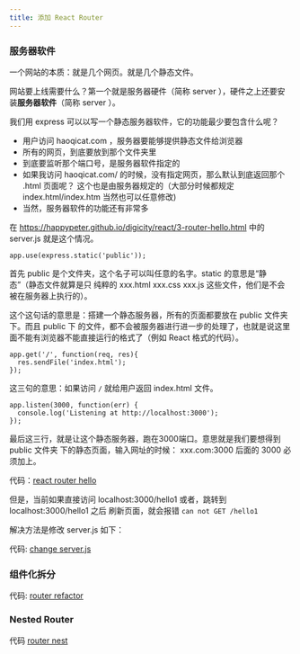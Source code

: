 ```yaml
---
title: 添加 React Router
---
```



### 服务器软件

一个网站的本质：就是几个网页。就是几个静态文件。

网站要上线需要什么？第一个就是服务器硬件（简称 server ），硬件之上还要安装**服务器软件**（简称
 server ）。

 我们用 express 可以以写一个静态服务器软件，它的功能最少要包含什么呢？

- 用户访问 haoqicat.com ，服务器要能够提供静态文件给浏览器
- 所有的网页，到底要放到那个文件夹里
- 到底要监听那个端口号，是服务器软件指定的
- 如果我访问 haoqicat.com/ 的时候，没有指定网页，那么默认到底返回那个 .html 页面呢？
  这个也是由服务器规定的（大部分时候都规定 index.html/index.htm 当然也可以任意修改)
- 当然，服务器软件的功能还有非常多


在 https://happypeter.github.io/digicity/react/3-router-hello.html 中的 server.js
就是这个情况。


```
app.use(express.static('public'));
```

首先 public 是个文件夹，这个名子可以叫任意的名字。static 的意思是“静态”（静态文件就算是只
纯粹的 xxx.html xxx.css xxx.js 这些文件，他们是不会被在服务器上执行的）。

这个这句话的意思是：搭建一个静态服务器，所有的页面都要放在 public 文件夹下。而且 public 下
的文件，都不会被服务器进行进一步的处理了，也就是说这里面不能有浏览器不能直接运行的格式了（例如
React 格式的代码）。


```
app.get('/', function(req, res){
  res.sendFile('index.html');
});
```

这三句的意思：如果访问 `/` 就给用户返回 index.html 文件。


```
app.listen(3000, function(err) {
  console.log('Listening at http://localhost:3000');
});
```

最后这三行，就是让这个静态服务器，跑在3000端口。意思就是我们要想得到 public 文件夹
下的静态页面，输入网址的时候： xxx.com:3000 后面的 3000 必须加上。










代码：[react router hello](https://github.com/happypeter/sleep-write/commit/bc3243f5fea8abc06333948aea913d009e36194b)


但是，当前如果直接访问 localhost:3000/hello1 或者，跳转到 localhost:3000/hello1 之后
刷新页面，就会报错 `can not GET /hello1`

解决方法是修改 server.js 如下：

代码: [change server.js](https://github.com/happypeter/sleep-write/commit/d0aba4debeb9dcf46a351c27183ed57ca95e1211)

### 组件化拆分

代码: [router refactor](https://github.com/happypeter/sleep-write/commit/c5a8950602bb545c66430e93e5f8db8a54274717)

### Nested Router

代码 [router nest](https://github.com/happypeter/sleep-write/commit/dd9279dd5095f14c04d81339837846d1017924ee)
